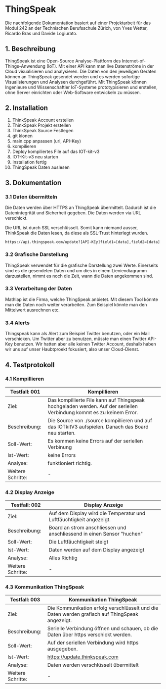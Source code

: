 # ThingSpeak

Die nachfolgende Dokumentation basiert auf einer Projektarbeit für das Modul 242 an der Technischen Berufsschule Zürich, von Yves Wetter, Ricardo Bras und Davide Logiurato.

## 1. Beschreibung
ThingSpeak ist eine Open-Source Analyse-Plattform des Internet-of-Things-Anwendung (IoT). Mit einer API kann man live Datenströme in der Cloud visualisieren und analysieren. Die Daten von den jeweiligen Geräten können an ThingSpeak gesendet werden und es werden sofortige Visualisierungen und Analysen durchgeführt. Mit ThingSpeak können Ingenieure und Wissenschaftler IoT-Systeme prototypisieren und erstellen, ohne Server einrichten oder Web-Software entwickeln zu müssen.

## 2. Installation
1. ThinkSpeak Account erstellen
2. ThinkSpeak Projekt erstellen
3. ThinkSpeak Source Festlegen
4. git klonen
5. main.cpp anpassen (url, API-Key)
6. kompilieren
7. Deploy kompiliertes File auf das IOT-kit-v3
8. IOT-Kit-v3 neu starten
9. Installation fertig
10. ThingSpeak Daten auslesen

## 3. Dokumentation
### 3.1 Daten übermitteln
Die Daten werden über HTTPS an ThingSpeak übermittelt. Dadurch ist die Datenintegrität und Sicherheit gegeben. Die Daten werden via URL verschickt. 

Die URL ist durch SSL verschlüsselt. Somit kann niemand ausser, ThinkSpeak die Daten lesen, da diese als SSL-Trust hinterlegt wurden.

```
https://api.thingspeak.com/update?[API-KEy]field1=[data],field2=[data]
```

### 3.2 Grafische Darstellung
ThingSpeak verwendet für die grafische Darstellung zwei Werte. Einerseits sind es die gesendeten Daten und um dies in einem Lieniendiagramm darzustellen, nimmt es noch die Zeit, wann die Daten angekommen sind.

### 3.3 Verarbeitung der Daten
Mathlap ist die Firma, welche ThingSpeak anbietet. Mit diesem Tool könnte man die Daten noch weiter verarbeiten. Zum Beispiel könnte man den Mittelwert ausrechnen etc.

### 3.4 Alerts
Thingspeak kann als Alert zum Beispiel Twitter benutzen, oder ein Mail verschicken. Um Twitter aber zu benutzen, müsste man einen Twitter API-Key benutzen. Wir hatten aber alle keinen Twitter Account, deshalb haben wir uns auf unser Haubtproekt fokusiert, also unser Cloud-Dienst.

## 4. Testprotokoll
### 4.1 Kompillieren 
| Testfall: 001     | Kompillieren                                                                                                         |
| ----------------- | -------------------------------------------------------------------------------------------------------------------- |
| Ziel:             | Das kompillierte File kann auf Thingspeak hochgeladen werden. Auf der seriellen Verbindung kommt es zu keinem Error. |
| Beschreibung:     | Die Source von ./source kompillieren und auf das IOTkitV3 aufspielen. Danach das Board neu starten.                  |
| Soll-Wert:        | Es kommen keine Errors auf der seriellen Verbinung                                                                   |
| Ist-Wert:         | keine Errors                                                                                                         |
| Analyse:          | funktioniert richtig.                                                                                                |
| Weitere Schritte: | -                                                                                                                    |

### 4.2 Display Anzeige
| Testfall: 002     | Display Anzeige                                                        |
| ----------------- | ---------------------------------------------------------------------- |
| Ziel:             | Auf dem Display wird die Temperatur und Luftfäuchtigkeit angezeigt.    |
| Beschreibung:     | Board an strom anschliessen und anschliessend in einen Sensor "huchen" |
| Soll-Wert:        | Die Luftfäuchtigkeit steigt                                            |
| Ist-Wert:         | Daten werden auf dem Display angezeigt                                 |
| Analyse:          | Alles Richtig                                                          |
| Weitere Schritte: | -                                                                      |

### 4.3 Kommunikation ThingSpeak
| Testfall: 003     | Kommunikation ThingSpeak                                                                       |
| ----------------- | ---------------------------------------------------------------------------------------------- |
| Ziel:             | Die Kommunikation erfolg verschlüsselt und die Daten werden grafisch auf ThingSpeak angezeigt. |
| Beschreibung:     | Serielle Verbindung öffnen und schauen, ob die Daten über https verschickt werden.             |
| Soll-Wert:        | Auf der seriellen Verbindung wird https ausgegeben.                                            |
| Ist-Wert:         | https://update.thinkspeak.com                                                                  |
| Analyse:          | Daten werden verschlüsselt übermittelt                                                         |
| Weitere Schritte: | -                                                                                              |
